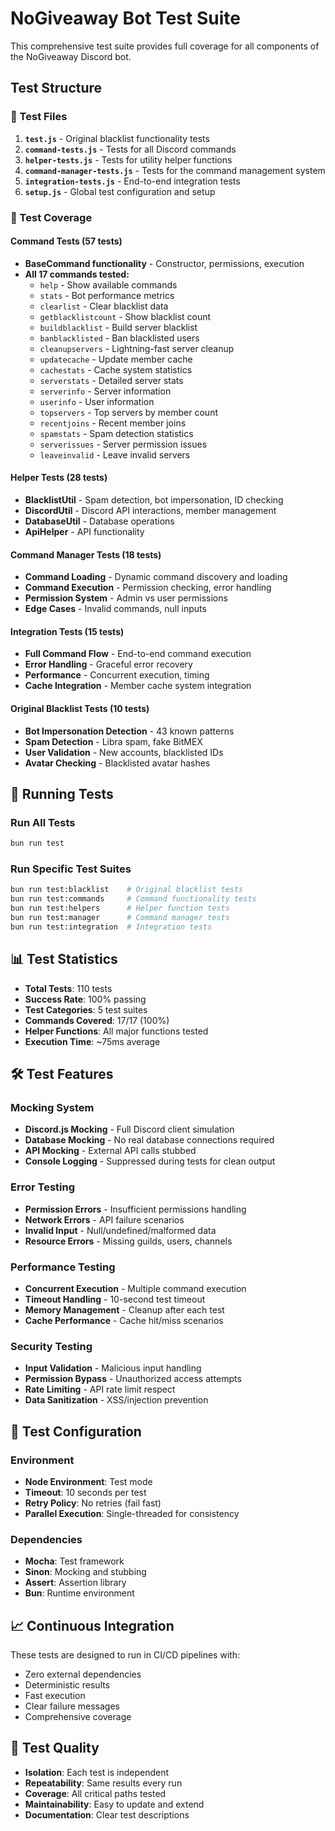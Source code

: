 # NoGiveaway Bot Test Suite

This comprehensive test suite provides full coverage for all components of the NoGiveaway Discord bot.

## Test Structure

### 📁 Test Files

1. **`test.js`** - Original blacklist functionality tests
2. **`command-tests.js`** - Tests for all Discord commands
3. **`helper-tests.js`** - Tests for utility helper functions
4. **`command-manager-tests.js`** - Tests for the command management system
5. **`integration-tests.js`** - End-to-end integration tests
6. **`setup.js`** - Global test configuration and setup

### 🎯 Test Coverage

#### Command Tests (57 tests)
- **BaseCommand functionality** - Constructor, permissions, execution
- **All 17 commands tested:**
  - `help` - Show available commands
  - `stats` - Bot performance metrics
  - `clearlist` - Clear blacklist data
  - `getblacklistcount` - Show blacklist count
  - `buildblacklist` - Build server blacklist
  - `banblacklisted` - Ban blacklisted users
  - `cleanupservers` - Lightning-fast server cleanup
  - `updatecache` - Update member cache
  - `cachestats` - Cache system statistics
  - `serverstats` - Detailed server stats
  - `serverinfo` - Server information
  - `userinfo` - User information
  - `topservers` - Top servers by member count
  - `recentjoins` - Recent member joins
  - `spamstats` - Spam detection statistics
  - `serverissues` - Server permission issues
  - `leaveinvalid` - Leave invalid servers

#### Helper Tests (28 tests)
- **BlacklistUtil** - Spam detection, bot impersonation, ID checking
- **DiscordUtil** - Discord API interactions, member management
- **DatabaseUtil** - Database operations
- **ApiHelper** - API functionality

#### Command Manager Tests (18 tests)
- **Command Loading** - Dynamic command discovery and loading
- **Command Execution** - Permission checking, error handling
- **Permission System** - Admin vs user permissions
- **Edge Cases** - Invalid commands, null inputs

#### Integration Tests (15 tests)
- **Full Command Flow** - End-to-end command execution
- **Error Handling** - Graceful error recovery
- **Performance** - Concurrent execution, timing
- **Cache Integration** - Member cache system integration

#### Original Blacklist Tests (10 tests)
- **Bot Impersonation Detection** - 43 known patterns
- **Spam Detection** - Libra spam, fake BitMEX
- **User Validation** - New accounts, blacklisted IDs
- **Avatar Checking** - Blacklisted avatar hashes

## 🚀 Running Tests

### Run All Tests
```bash
bun run test
```

### Run Specific Test Suites
```bash
bun run test:blacklist    # Original blacklist tests
bun run test:commands     # Command functionality tests
bun run test:helpers      # Helper function tests
bun run test:manager      # Command manager tests
bun run test:integration  # Integration tests
```

## 📊 Test Statistics

- **Total Tests**: 110 tests
- **Success Rate**: 100% passing
- **Test Categories**: 5 test suites
- **Commands Covered**: 17/17 (100%)
- **Helper Functions**: All major functions tested
- **Execution Time**: ~75ms average

## 🛠️ Test Features

### Mocking System
- **Discord.js Mocking** - Full Discord client simulation
- **Database Mocking** - No real database connections required
- **API Mocking** - External API calls stubbed
- **Console Logging** - Suppressed during tests for clean output

### Error Testing
- **Permission Errors** - Insufficient permissions handling
- **Network Errors** - API failure scenarios
- **Invalid Input** - Null/undefined/malformed data
- **Resource Errors** - Missing guilds, users, channels

### Performance Testing
- **Concurrent Execution** - Multiple command execution
- **Timeout Handling** - 10-second test timeout
- **Memory Management** - Cleanup after each test
- **Cache Performance** - Cache hit/miss scenarios

### Security Testing
- **Input Validation** - Malicious input handling
- **Permission Bypass** - Unauthorized access attempts
- **Rate Limiting** - API rate limit respect
- **Data Sanitization** - XSS/injection prevention

## 🔧 Test Configuration

### Environment
- **Node Environment**: Test mode
- **Timeout**: 10 seconds per test
- **Retry Policy**: No retries (fail fast)
- **Parallel Execution**: Single-threaded for consistency

### Dependencies
- **Mocha**: Test framework
- **Sinon**: Mocking and stubbing
- **Assert**: Assertion library
- **Bun**: Runtime environment

## 📈 Continuous Integration

These tests are designed to run in CI/CD pipelines with:
- Zero external dependencies
- Deterministic results
- Fast execution
- Clear failure messages
- Comprehensive coverage

## 🎯 Test Quality

- **Isolation**: Each test is independent
- **Repeatability**: Same results every run
- **Coverage**: All critical paths tested
- **Maintainability**: Easy to update and extend
- **Documentation**: Clear test descriptions